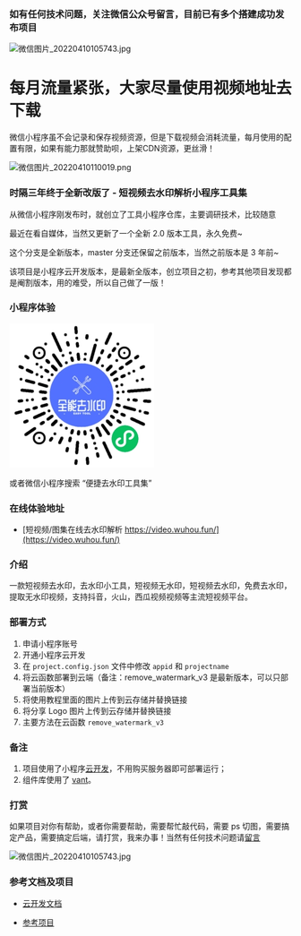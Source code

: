### 如有任何技术问题，关注微信公众号留言，目前已有多个搭建成功发布项目

![微信图片_20220410105743.jpg](https://yun.wuhou.fun/qrcode_for_gh_95dd6259df81_258.jpg)

# 每月流量紧张，大家尽量使用视频地址去下载

微信小程序虽不会记录和保存视频资源，但是下载视频会消耗流量，每月使用的配置有限，如果有能力那就赞助呗，上架CDN资源，更丝滑！

![微信图片_20220410110019.png](https://yun.wuhou.fun/4BFKGPO3I7fEQnX.png)

### 时隔三年终于全新改版了 - 短视频去水印解析小程序工具集

从微信小程序刚发布时，就创立了工具小程序仓库，主要调研技术，比较随意

最近在看自媒体，当然又更新了一个全新 2.0 版本工具，永久免费~

这个分支是全新版本，master 分支还保留之前版本，当然之前版本是 3 年前~

该项目是小程序云开发版本，是最新全版本，创立项目之初，参考其他项目发现都是阉割版本，用的难受，所以自己做了一版！

### 小程序体验

![](qr-img.jpg)

或者微信小程序搜索 “便捷去水印工具集”

### 在线体验地址

- [短视频/图集在线去水印解析 https://video.wuhou.fun/](https://video.wuhou.fun/)

### 介绍

一款短视频去水印，去水印小工具，短视频无水印，短视频去水印，免费去水印，提取无水印视频，支持抖音，火山，西瓜视频视频等主流短视频平台。

### 部署方式

1. 申请小程序账号
2. 开通小程序云开发
3. 在 `project.config.json` 文件中修改 `appid` 和 `projectname`
4. 将云函数部署到云端（备注：remove_watermark_v3 是最新版本，可以只部署当前版本）
5. 将使用教程里面的图片上传到云存储并替换链接
6. 将分享 Logo 图片上传到云存储并替换链接
7. 主要方法在云函数 `remove_watermark_v3`

### 备注

1. 项目使用了小程序[云开发](https://developers.weixin.qq.com/miniprogram/dev/wxcloud/basis/getting-started.html)，不用购买服务器即可部署运行；
2. 组件库使用了 [vant](https://vant-contrib.gitee.io/vant-weapp/#/home)。

### 打赏

如果项目对你有帮助，或者你需要帮助，需要帮忙敲代码，需要 ps 切图，需要搞定产品，需要搞定后端，请打赏，我来办事！当然有任何技术问题请[留言](https://wuhou.fun/msg)

![微信图片_20220410105743.jpg](https://yun.wuhou.fun/%E5%BE%AE%E4%BF%A1%E5%9B%BE%E7%89%87_20211115174348.jpg)

### 参考文档及项目

- [云开发文档](https://developers.weixin.qq.com/miniprogram/dev/wxcloud/basis/getting-started.html)

- [参考项目](https://gitee.com/mini-app-private/qsy)
